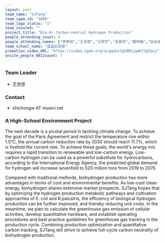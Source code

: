 ```yaml
---
layout: post
team_name: "SJTang"
team_igem_id: "3888"
team_logo_status: "1"
team_insured: ""
project_title: "Eco.H: Carbon-neutral Hydrogen Production"
people_attending_count: 9
people_attending_names: ["李家恒","王世崇","汪思宇","张登钤","雷林翰","张焱迪","倪好","白悦琪","钱秋烨"]
team_school_name: "蓝晶实验室"
promotion_video_URL: "https://video.igem.org/w/gqokztgG9DCyq4k7JgFpcy"
onsite_people_0812count: 7
---
```



### Team Leader
* 王世崇

### Contact
* shichongw AT muwci.net

### A High-School Environment Project

The next decade is a pivotal period in tackling climate change. To achieve the goal of the Paris Agreement and restrict the temperature rise within 1.5°C, the annual carbon reduction rate by 2030 should reach 11.7%, which is fivefold the current rate. To achieve these goals, the world's energy mix requires a rapid transition to renewable and low-carbon energy. Low-carbon hydrogen can be used as a powerful substitute for hydrocarbons, according to the International Energy Agency, the predicted global demand for hydrogen will increase sevenfold to 520 million tons from 2019 to 2070.

Compared with traditional methods, biohydrogen production has more advantages in terms of cost and environmental benefits. As low-cost clean energy, biohydrogen shares extensive market prospects. SJTang hopes that by optimizing the hydrogen production metabolic pathways and cultivation approaches of E. coli and R.palustris, the efficiency of biological hydrogen production can be further improved, and thereby reducing unit costs. In the meantime, we plan to calculate the greenhouse gas emission of cellular activities, develop quantitative hardware, and establish operating procedures and best practice guidelines for greenhouse gas tracking in the production cycle. Combining production optimization and quantitative carbon tracking, SJTang will strive to achieve full-cycle carbon neutrality of biohydrogen production.

